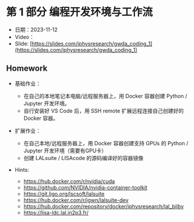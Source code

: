 

# 第 1 部分 编程开发环境与工作流


- 日期：2023-11-12
- Video：
- Slide: [https://slides.com/iphysresearch/gwda_coding_1](https://slides.com/iphysresearch/gwda_coding_1)

## Homework

- 基础作业：
  - 在自己的本地笔记本电脑/远程服务器上，用 Docker 容器创建 Python / Jupyter 开发环境。
  - 自行安装好 VS Code 后，用 SSH remote 扩展远程连接自己创建好的 Docker 容器。
- 扩展作业：
  - 在自己本地/远程服务器上，用 Docker 容器创建支持 GPUs 的 Python / Jupyter 开发环境（需要有GPU卡）
  - 创建 LALsuite / LISAcode 的源码编译好的容器镜像
 
- Hints:
  - https://hub.docker.com/r/nvidia/cuda
  - https://github.com/NVIDIA/nvidia-container-toolkit
  - https://git.ligo.org/lscsoft/lalsuite
  - https://hub.docker.com/r/igwn/lalsuite-dev
  - https://hub.docker.com/repository/docker/iphysresearch/lal_bilby
  - https://lisa-ldc.lal.in2p3.fr/
